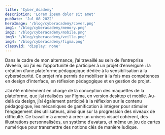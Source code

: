```yaml
---
title: 'Cyber_Academy'
description: 'Lorem ipsum dolor sit amet'
pubDate: 'Jul 08 2022'
heroImage: '/blog/cyberacademy/cover.png'
img1: '/blog/cyberacademy/memory.png'
img2: '/blog/cyberacademy/mobile.png'
img3: '/blog/cyberacademy/veille.png'
img4: '/blog/cyberacademy/figma.png'
classvid: 'display: none'
---
```


Dans le cadre de mon alternance, j’ai travaillé au sein de l’entreprise Alveelia, où j’ai eu l’opportunité de participer à un projet d’envergure : la création d’une plateforme pédagogique dédiée à la sensibilisation à la cybersécurité. Ce projet m’a permis de mobiliser à la fois mes compétences en design d’interface, en réflexion pédagogique et en gestion de projet.

J’ai été entièrement en charge de la conception des maquettes de la plateforme, que j’ai réalisées sur Figma, en version desktop et mobile. Au-delà du design, j’ai également participé à la réflexion sur le contenu pédagogique, les mécaniques de gamification à intégrer pour stimuler l’engagement des utilisateurs, ainsi que sur la progression des niveaux de difficulté. Ce travail m’a amené à créer un univers visuel cohérent, des illustrations personnalisées, un système d’avatars, et même un jeu de cartes numérique pour transmettre des notions clés de manière ludique.